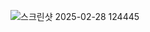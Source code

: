 ![스크린샷 2025-02-28 124445](https://github.com/user-attachments/assets/fbc4d1a8-7389-4671-ba54-b64999b26548)
